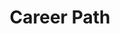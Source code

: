 ---
title: "Career Path"  # Add a page title.
summary: "Career Path."  # Add a page description.
type: "widget_page"  # Page type is a Widget Page
url: "about-me/career-path"
---